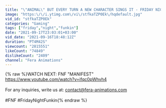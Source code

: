 ```yaml
---
title: "\"ANIMAL\" BUT EVERY TURN A NEW CHARACTER SINGS IT - FRIDAY NIGHT FUNKIN ANIMATION BY FERA"
image: "https:\/\/i.ytimg.com\/vi\/stfkaTZP0Ek\/hqdefault.jpg"
vid_id: "stfkaTZP0Ek"
categories: "Gaming"
tags: ["friday","night","funkin"]
date: "2021-09-17T23:03:01+03:00"
vid_date: "2021-09-16T18:48:12Z"
duration: "PT4M42S"
viewcount: "2815551"
likeCount: "74849"
dislikeCount: "2409"
channel: "Fera Animations"
---
```

{% raw %}WATCH NEXT: FNF &quot;MANIFEST&quot;<br /><a rel="nofollow" target="blank" href="https://www.youtube.com/watch?v=ifqc0pWhvh4">https://www.youtube.com/watch?v=ifqc0pWhvh4</a><br /><br />For any inquiries, write us at: contact@fera-animations.com<br /><br />#FNF #FridayNightFunkin{% endraw %}

